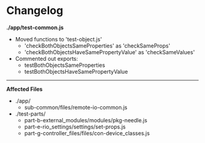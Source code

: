 # Changelog

**./app/test-common.js**
* Moved functions to 'test-object.js'
	* 'checkBothObjectsSameProperties' as 'checkSameProps'
	* 'checkBothObjectsHaveSamePropertyValue' as 'checkSameValues'
* Commented out exports:
	* testBothObjectsSameProperties
	* testBothObjectsHaveSamePropertyValue

---

**Affected Files**
* ./app/
	* sub-common/files/remote-io-common.js
* ./test-parts/
	* part-b-external_modules/modules/pkg-needle.js
	* part-e-rio_settings/settings/set-props.js
	* part-g-controller_files/files/con-device_classes.js
